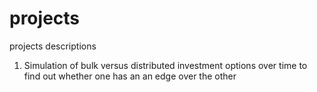 # projects
projects descriptions

1. Simulation of bulk versus distributed investment options over time to find out whether one has an an edge over the other
